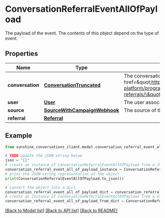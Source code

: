 # ConversationReferralEventAllOfPayload

The payload of the event. The contents of this object depend on the type of event.

## Properties

Name | Type | Description | Notes
------------ | ------------- | ------------- | -------------
**conversation** | [**ConversationTruncated**](ConversationTruncated.md) | The conversation a user lands in after being referred. See the &lt;a href&#x3D;\&quot;https://developer.zendesk.com/documentation/conversations/messaging-platform/programmable-conversations/conversation-referrals/\&quot;&gt;conversation referrals&lt;/a&gt; guide for more details. | [optional] 
**user** | [**User**](User.md) | The user associated with the conversation. | [optional] 
**source** | [**SourceWithCampaignWebhook**](SourceWithCampaignWebhook.md) | The source of the referral. | [optional] 
**referral** | [**Referral**](Referral.md) |  | [optional] 

## Example

```python
from sunshine_conversations_client.model.conversation_referral_event_all_of_payload import ConversationReferralEventAllOfPayload

# TODO update the JSON string below
json = "{}"
# create an instance of ConversationReferralEventAllOfPayload from a JSON string
conversation_referral_event_all_of_payload_instance = ConversationReferralEventAllOfPayload.from_json(json)
# print the JSON string representation of the object
print(ConversationReferralEventAllOfPayload.to_json())

# convert the object into a dict
conversation_referral_event_all_of_payload_dict = conversation_referral_event_all_of_payload_instance.to_dict()
# create an instance of ConversationReferralEventAllOfPayload from a dict
conversation_referral_event_all_of_payload_from_dict = ConversationReferralEventAllOfPayload.from_dict(conversation_referral_event_all_of_payload_dict)
```
[[Back to Model list]](../README.md#documentation-for-models) [[Back to API list]](../README.md#documentation-for-api-endpoints) [[Back to README]](../README.md)


